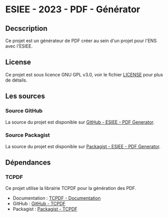 # ESIEE - 2023 - PDF - Générator

## Decscription

Ce projet est un générateur de PDF créer au sein d'un projet pour l'ENS avec l'ESIEE.

## License

Ce projet est sous licence GNU GPL v3.0, voir le fichier [LICENSE](LICENSE) pour plus de détails.

## Les sources

### Source GitHub

La source du projet est disponible sur [GitHub - ESIEE - PDF Generator](https://github.com/2023-esiee-projectlab/esiee_2023_pdf_generator).

### Source Packagist

La source du projet est disponible sur [Packagist - ESIEE - PDF Generator](https://packagist.org/packages/esiee/pdf_generator).

## Dépendances

### TCPDF

Ce projet utilise la librairie TCPDF pour la génération des PDF.

- Documentation : [TCPDF - Documentation](https://tcpdf.org/)
- GitHub : [GitHub - TCPDF](https://github.com/tecnickcom/TCPDF)
- Packagist : [Packagist - TCPDF](https://packagist.org/packages/tecnickcom/tcpdf)
